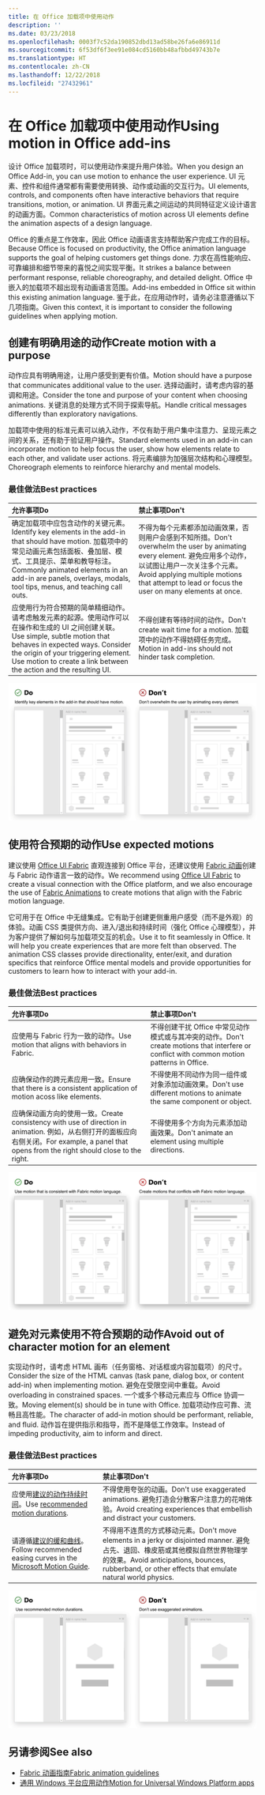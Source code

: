 ```yaml
---
title: 在 Office 加载项中使用动作
description: ''
ms.date: 03/23/2018
ms.openlocfilehash: 0003f7c52da190852dbd13ad58be26fa6e86911d
ms.sourcegitcommit: 6f53df6f3ee91e084cd5160bb48afbbd49743b7e
ms.translationtype: HT
ms.contentlocale: zh-CN
ms.lasthandoff: 12/22/2018
ms.locfileid: "27432961"
---
```

# <a name="using-motion-in-office-add-ins"></a><span data-ttu-id="d4175-102">在 Office 加载项中使用动作</span><span class="sxs-lookup"><span data-stu-id="d4175-102">Using motion in Office add-ins</span></span>

<span data-ttu-id="d4175-103">设计 Office 加载项时，可以使用动作来提升用户体验。</span><span class="sxs-lookup"><span data-stu-id="d4175-103">When you design an Office Add-in, you can use motion to enhance the user experience.</span></span> <span data-ttu-id="d4175-104">UI 元素、控件和组件通常都有需要使用转换、动作或动画的交互行为。</span><span class="sxs-lookup"><span data-stu-id="d4175-104">UI elements, controls, and components often have interactive behaviors that require transitions, motion, or animation.</span></span> <span data-ttu-id="d4175-105">UI 界面元素之间运动的共同特征定义设计语言的动画方面。</span><span class="sxs-lookup"><span data-stu-id="d4175-105">Common characteristics of motion across UI elements define the animation aspects of a design language.</span></span> 

<span data-ttu-id="d4175-106">Office 的重点是工作效率，因此 Office 动画语言支持帮助客户完成工作的目标。</span><span class="sxs-lookup"><span data-stu-id="d4175-106">Because Office is focused on productivity, the Office animation language supports the goal of helping customers get things done.</span></span> <span data-ttu-id="d4175-107">力求在高性能响应、可靠编排和细节带来的喜悦之间实现平衡。</span><span class="sxs-lookup"><span data-stu-id="d4175-107">It strikes a balance between performant response, reliable choreography, and detailed delight.</span></span> <span data-ttu-id="d4175-108">Office 中嵌入的加载项不超出现有动画语言范围。</span><span class="sxs-lookup"><span data-stu-id="d4175-108">Add-ins embedded in Office sit within this existing animation language.</span></span> <span data-ttu-id="d4175-109">鉴于此，在应用动作时，请务必注意遵循以下几项指南。</span><span class="sxs-lookup"><span data-stu-id="d4175-109">Given this context, it is important to consider the following guidelines when applying motion.</span></span> 


## <a name="create-motion-with-a-purpose"></a><span data-ttu-id="d4175-110">创建有明确用途的动作</span><span class="sxs-lookup"><span data-stu-id="d4175-110">Create motion with a purpose</span></span>

<span data-ttu-id="d4175-111">动作应具有明确用途，让用户感受到更有价值。</span><span class="sxs-lookup"><span data-stu-id="d4175-111">Motion should have a purpose that communicates additional value to the user.</span></span> <span data-ttu-id="d4175-112">选择动画时，请考虑内容的基调和用途。</span><span class="sxs-lookup"><span data-stu-id="d4175-112">Consider the tone and purpose of your content when choosing animations.</span></span> <span data-ttu-id="d4175-113">关键消息的处理方式不同于探索导航。</span><span class="sxs-lookup"><span data-stu-id="d4175-113">Handle critical messages differently than exploratory navigations.</span></span>

<span data-ttu-id="d4175-114">加载项中使用的标准元素可以纳入动作，不仅有助于用户集中注意力、呈现元素之间的关系，还有助于验证用户操作。</span><span class="sxs-lookup"><span data-stu-id="d4175-114">Standard elements used in an add-in can incorporate motion to help focus the user, show how elements relate to each other, and validate user actions.</span></span> <span data-ttu-id="d4175-115">将元素编排为加强层次结构和心理模型。</span><span class="sxs-lookup"><span data-stu-id="d4175-115">Choreograph elements to reinforce hierarchy and mental models.</span></span>



### <a name="best-practices"></a><span data-ttu-id="d4175-116">最佳做法</span><span class="sxs-lookup"><span data-stu-id="d4175-116">Best practices</span></span>

|<span data-ttu-id="d4175-117">允许事项</span><span class="sxs-lookup"><span data-stu-id="d4175-117">Do</span></span>|<span data-ttu-id="d4175-118">禁止事项</span><span class="sxs-lookup"><span data-stu-id="d4175-118">Don't</span></span>|
|:-----|:-----|
|<span data-ttu-id="d4175-119">确定加载项中应包含动作的关键元素。</span><span class="sxs-lookup"><span data-stu-id="d4175-119">Identify key elements in the add-in that should have motion.</span></span> <span data-ttu-id="d4175-120">加载项中的常见动画元素包括面板、叠加层、模式、工具提示、菜单和教导标注。</span><span class="sxs-lookup"><span data-stu-id="d4175-120">Commonly animated elements in an add-in are panels, overlays, modals, tool tips, menus, and teaching call outs.</span></span>| <span data-ttu-id="d4175-121">不得为每个元素都添加动画效果，否则用户会感到不知所措。</span><span class="sxs-lookup"><span data-stu-id="d4175-121">Don't overwhelm the user by animating every element.</span></span> <span data-ttu-id="d4175-122">避免应用多个动作，以试图让用户一次关注多个元素。</span><span class="sxs-lookup"><span data-stu-id="d4175-122">Avoid applying multiple motions that attempt to lead or focus the user on many elements at once.</span></span> |
|<span data-ttu-id="d4175-p107">应使用行为符合预期的简单精细动作。请考虑触发元素的起源。使用动作可以在操作和生成的 UI 之间创建关联。</span><span class="sxs-lookup"><span data-stu-id="d4175-p107">Use simple, subtle motion that behaves in expected ways. Consider the origin of your triggering element. Use motion to create a link between the action and the resulting UI.</span></span> | <span data-ttu-id="d4175-126">不得创建有等待时间的动作。</span><span class="sxs-lookup"><span data-stu-id="d4175-126">Don't create wait time for a motion.</span></span> <span data-ttu-id="d4175-127">加载项中的动作不得妨碍任务完成。</span><span class="sxs-lookup"><span data-stu-id="d4175-127">Motion in add-ins should not hinder task completion.</span></span>|

![左 gif 显示打开后移动元素最少的面板，右 gif 显示打开后包含许多移动元素的面板](../images/add-in-motion-purpose.gif)



## <a name="use-expected-motions"></a><span data-ttu-id="d4175-129">使用符合预期的动作</span><span class="sxs-lookup"><span data-stu-id="d4175-129">Use expected motions</span></span>
<span data-ttu-id="d4175-130">建议使用 [Office UI Fabric](https://developer.microsoft.com/fabric) 直观连接到 Office 平台，还建议使用 [Fabric 动画](https://developer.microsoft.com/fabric#/styles/animations)创建与 Fabric 动作语言一致的动作。</span><span class="sxs-lookup"><span data-stu-id="d4175-130">We recommend using [Office UI Fabric](https://developer.microsoft.com/fabric) to create a visual connection with the Office platform, and we also encourage the use of [Fabric Animations](https://developer.microsoft.com/fabric#/styles/animations) to create motions that align with the Fabric motion language.</span></span> 

<span data-ttu-id="d4175-p109">它可用于在 Office 中无缝集成。它有助于创建更侧重用户感受（而不是外观）的体验。动画 CSS 类提供方向、进入/退出和持续时间（强化 Office 心理模型），并为客户提供了解如何与加载项交互的机会。</span><span class="sxs-lookup"><span data-stu-id="d4175-p109">Use it to fit seamlessly in Office. It will help you create experiences that are more felt than observed. The animation CSS classes provide directionality, enter/exit, and duration specifics that reinforce Office mental models and provide opportunities for customers to learn how to interact with your add-in.</span></span>

### <a name="best-practices"></a><span data-ttu-id="d4175-134">最佳做法</span><span class="sxs-lookup"><span data-stu-id="d4175-134">Best practices</span></span>


|<span data-ttu-id="d4175-135">允许事项</span><span class="sxs-lookup"><span data-stu-id="d4175-135">Do</span></span>|<span data-ttu-id="d4175-136">禁止事项</span><span class="sxs-lookup"><span data-stu-id="d4175-136">Don't</span></span>|
|:-----|:-----|
|<span data-ttu-id="d4175-137">应使用与 Fabric 行为一致的动作。</span><span class="sxs-lookup"><span data-stu-id="d4175-137">Use motion that aligns with behaviors in Fabric.</span></span>| <span data-ttu-id="d4175-138">不得创建干扰 Office 中常见动作模式或与其冲突的动作。</span><span class="sxs-lookup"><span data-stu-id="d4175-138">Don't create motions that interfere or conflict with common motion patterns in Office.</span></span> 
|<span data-ttu-id="d4175-139">应确保动作的跨元素应用一致。</span><span class="sxs-lookup"><span data-stu-id="d4175-139">Ensure that there is a consistent application of motion acoss like elements.</span></span>| <span data-ttu-id="d4175-140">不得使用不同动作为同一组件或对象添加动画效果。</span><span class="sxs-lookup"><span data-stu-id="d4175-140">Don't use different motions to animate the same component or object.</span></span>|
|<span data-ttu-id="d4175-141">应确保动画方向的使用一致。</span><span class="sxs-lookup"><span data-stu-id="d4175-141">Create consistency with use of direction in animation.</span></span> <span data-ttu-id="d4175-142">例如，从右侧打开的面板应向右侧关闭。</span><span class="sxs-lookup"><span data-stu-id="d4175-142">For example, a panel that opens from the right should close to the right.</span></span>|<span data-ttu-id="d4175-143">不得使用多个方向为元素添加动画效果。</span><span class="sxs-lookup"><span data-stu-id="d4175-143">Don't animate an element using multiple directions.</span></span>

![左 gif 显示模式以预期方式打开，右 gif 显示模式以异常方式打开](../images/add-in-motion-expected.gif)

## <a name="avoid-out-of-character-motion-for-an-element"></a><span data-ttu-id="d4175-145">避免对元素使用不符合预期的动作</span><span class="sxs-lookup"><span data-stu-id="d4175-145">Avoid out of character motion for an element</span></span>

<span data-ttu-id="d4175-146">实现动作时，请考虑 HTML 画布（任务窗格、对话框或内容加载项）的尺寸。</span><span class="sxs-lookup"><span data-stu-id="d4175-146">Consider the size of the HTML canvas (task pane, dialog box, or content add-in) when implementing motion.</span></span> <span data-ttu-id="d4175-147">避免在受限空间中重载。</span><span class="sxs-lookup"><span data-stu-id="d4175-147">Avoid overloading in constrained spaces.</span></span> <span data-ttu-id="d4175-148">一个或多个移动元素应与 Office 协调一致。</span><span class="sxs-lookup"><span data-stu-id="d4175-148">Moving element(s) should be in tune with Office.</span></span> <span data-ttu-id="d4175-149">加载项动作应可靠、流畅且高性能。</span><span class="sxs-lookup"><span data-stu-id="d4175-149">The character of add-in motion should be performant, reliable, and fluid.</span></span> <span data-ttu-id="d4175-150">动作旨在提供指示和指导，而不是降低工作效率。</span><span class="sxs-lookup"><span data-stu-id="d4175-150">Instead of impeding productivity, aim to inform and direct.</span></span>

### <a name="best-practices"></a><span data-ttu-id="d4175-151">最佳做法</span><span class="sxs-lookup"><span data-stu-id="d4175-151">Best practices</span></span>

|<span data-ttu-id="d4175-152">允许事项</span><span class="sxs-lookup"><span data-stu-id="d4175-152">Do</span></span>|<span data-ttu-id="d4175-153">禁止事项</span><span class="sxs-lookup"><span data-stu-id="d4175-153">Don't</span></span>|
|:-----|:-----|
| <span data-ttu-id="d4175-154">应使用[建议的动作持续时间](https://developer.microsoft.com/fabric#/styles/animations)。</span><span class="sxs-lookup"><span data-stu-id="d4175-154">Use [recommended motion durations](https://developer.microsoft.com/fabric#/styles/animations).</span></span> | <span data-ttu-id="d4175-155">不得使用夸张的动画。</span><span class="sxs-lookup"><span data-stu-id="d4175-155">Don't use exaggerated animations.</span></span> <span data-ttu-id="d4175-156">避免打造会分散客户注意力的花哨体验。</span><span class="sxs-lookup"><span data-stu-id="d4175-156">Avoid creating experiences that embellish and distract your customers.</span></span>
| <span data-ttu-id="d4175-157">请遵循[建议的缓和曲线](https://docs.microsoft.com/windows/uwp/design/motion/timing-and-easing#easing-in-fluent-motion)。</span><span class="sxs-lookup"><span data-stu-id="d4175-157">Follow recommended easing curves in the [Microsoft Motion Guide](https://docs.microsoft.com/windows/uwp/design/motion/timing-and-easing#easing-in-fluent-motion).</span></span>  |<span data-ttu-id="d4175-158">不得用不连贯的方式移动元素。</span><span class="sxs-lookup"><span data-stu-id="d4175-158">Don't move elements in a jerky or disjointed manner.</span></span> <span data-ttu-id="d4175-159">避免占先、退回、橡皮筋或其他模拟自然世界物理学的效果。</span><span class="sxs-lookup"><span data-stu-id="d4175-159">Avoid anticipations, bounces, rubberband, or other effects that emulate natural world physics.</span></span>|

![左 gif 显示使用缓和淡化效果加载磁贴，右 gif 显示使用退回效果加载磁贴](../images/add-in-motion-character.gif)

## <a name="see-also"></a><span data-ttu-id="d4175-161">另请参阅</span><span class="sxs-lookup"><span data-stu-id="d4175-161">See also</span></span>

* [<span data-ttu-id="d4175-162">Fabric 动画指南</span><span class="sxs-lookup"><span data-stu-id="d4175-162">Fabric animation guidelines</span></span>](https://developer.microsoft.com/fabric#/styles/animations)
* [<span data-ttu-id="d4175-163">通用 Windows 平台应用动作</span><span class="sxs-lookup"><span data-stu-id="d4175-163">Motion for Universal Windows Platform apps</span></span>](https://docs.microsoft.com/windows/uwp/design/motion)

